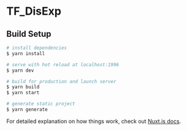 # TF_DisExp

## Build Setup

```bash
# install dependencies
$ yarn install

# serve with hot reload at localhost:1996
$ yarn dev

# build for production and launch server
$ yarn build
$ yarn start

# generate static project
$ yarn generate
```

For detailed explanation on how things work, check out [Nuxt.js docs](https://nuxtjs.org).
